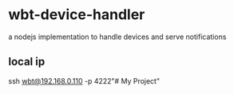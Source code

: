 # wbt-device-handler
a nodejs implementation to handle devices and serve notifications


## local ip

ssh wbt@192.168.0.110 -p 4222"# My Project" 
